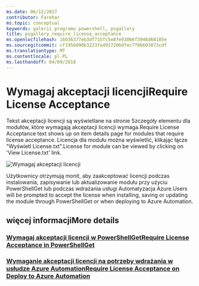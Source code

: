 ```yaml
---
ms.date: 06/12/2017
contributor: Farehar
ms.topic: conceptual
keywords: galerii programu powershell, psgallery
title: psgallery_require_license_acceptance
ms.openlocfilehash: 16036377eb3df715fc5e87e93866f3946d68105e
ms.sourcegitcommit: cf195b090b3223fa4917206dfec7f0b603873cdf
ms.translationtype: MT
ms.contentlocale: pl-PL
ms.lasthandoff: 04/09/2018
---
```

<a name="require-license-acceptance"></a><span data-ttu-id="49abd-103">Wymagaj akceptacji licencji</span><span class="sxs-lookup"><span data-stu-id="49abd-103">Require License Acceptance</span></span>
===========================

<span data-ttu-id="49abd-104">Tekst akceptacji licencji są wyświetlane na stronie Szczegóły elementu dla modułów, które wymagają akceptacji licencji wymaga.</span><span class="sxs-lookup"><span data-stu-id="49abd-104">Require License Acceptance text shows up on item details page for modules that require license acceptance.</span></span> <span data-ttu-id="49abd-105">Licencja dla modułu można wyświetlić, klikając łącze "Wyświetl License.txt".</span><span class="sxs-lookup"><span data-stu-id="49abd-105">License for module can be viewed by clicking on 'View License.txt' link.</span></span>

![Wymagaj akceptacji licencji](Images/RequireLicenseAcceptance.png)

<span data-ttu-id="49abd-107">Użytkownicy otrzymują monit, aby zaakceptować licencji podczas instalowania, zapisywanie lub aktualizowanie modułu przy użyciu PowerShellGet lub podczas wdrażania usługi Automatyzacja Azure.</span><span class="sxs-lookup"><span data-stu-id="49abd-107">Users will be prompted to accept the license when installing, saving or updating the module through PowerShellGet or when deploying to Azure Automation.</span></span>

## <a name="more-details"></a><span data-ttu-id="49abd-108">więcej informacji</span><span class="sxs-lookup"><span data-stu-id="49abd-108">More details</span></span>
### <a name="require-license-acceptance-in-powershellgetpsgetmodulerequirelicenseacceptancemd"></a>[<span data-ttu-id="49abd-109">Wymagaj akceptacji licencji w PowerShellGet</span><span class="sxs-lookup"><span data-stu-id="49abd-109">Require License Acceptance in PowerShellGet</span></span>](../psget/module/RequireLicenseAcceptance.md)
### <a name="require-license-acceptance-on-deploy-to-azure-automationpsgallerydeploytoazureautomationrequirelicenseacceptancemd"></a>[<span data-ttu-id="49abd-110">Wymaganie akceptacji licencji na potrzeby wdrażania w usłudze Azure Automation</span><span class="sxs-lookup"><span data-stu-id="49abd-110">Require License Acceptance on Deploy to Azure Automation</span></span>](psgallery_deploy_to_azure_automation_requireLicenseAcceptance.md)